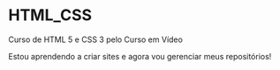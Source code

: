 # HTML_CSS
 Curso de HTML 5 e CSS 3 pelo Curso em Vídeo

Estou aprendendo a criar sites e agora vou gerenciar meus repositórios!